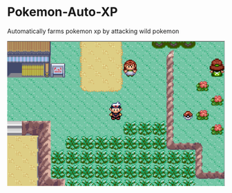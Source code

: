 # Pokemon-Auto-XP
Automatically farms pokemon xp by attacking wild pokemon

![](https://raw.githubusercontent.com/Adamv27/Pokemon-Auto-XP/master/images/PokemonAutoXP.png)

